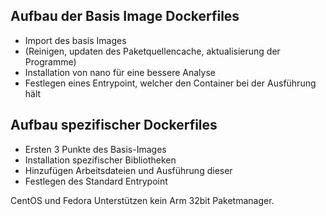 ## Aufbau der Basis Image Dockerfiles
- Import des basis Images
- (Reinigen, updaten des Paketquellencache,
aktualisierung der Programme)
- Installation von nano für eine bessere Analyse
- Festlegen eines Entrypoint,
welcher den Container bei der Ausführung hält

## Aufbau spezifischer Dockerfiles
- Ersten 3 Punkte des Basis-Images
- Installation spezifischer Bibliotheken
- Hinzufügen Arbeitsdateien und Ausführung dieser
- Festlegen des Standard Entrypoint

CentOS und Fedora Unterstützen kein Arm 32bit Paketmanager.

